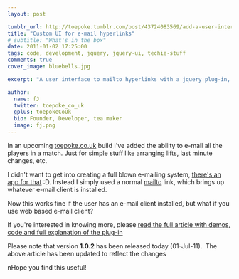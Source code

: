 ```yaml
---
layout: post

tumblr_url: http://toepoke.tumblr.com/post/43724083569/add-a-user-interface-to-mailto-hyperlinks-wit
title: "Custom UI for e-mail hyperlinks"
# subtitle: "What's in the box"
date: 2011-01-02 17:25:00
tags: code, development, jquery, jquery-ui, techie-stuff
comments: true
cover_image: bluebells.jpg

excerpt: "A user interface to mailto hyperlinks with a jquery plug-in, <strong>manyMail</strong>"

author:
  name: fJ
  twitter: toepoke_co_uk
  gplus: toepokeCoUk 
  bio: Founder, Developer, tea maker
  image: fj.png
---
```


In an upcoming [toepoke.co.uk](https://toepoke.co.uk) build I've added the ability to e-mail all the players in a match.  Just for simple stuff like arranging lifts, last minute changes, etc.

I didn't want to get into creating a full blown e-mailing system, [there's an app for that](http://mail.google.com/mail) :D.  Instead I simply used a normal [mailto](http://css-tricks.com/snippets/html/mailto-links/) link, which brings up whatever e-mail client is installed.

Now this works fine if the user has an e-mail client installed, but what if you use web based e-mail client?  

If you're interested in knowing more, please [read the full article with demos, code and full explanation of the plug-in](http://dl.dropbox.com/u/1055915/blog/many-mail/demo.html)

Please note that version **1.0.2** has been released today (01-Jul-11).  The above article has been updated to reflect the changes

nHope you find this useful!


	